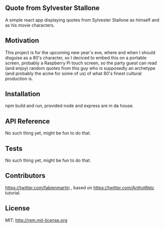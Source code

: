 ## Quote from Sylvester Stallone

A simple react app displaying quotes from Sylvester Stallone as himself and as his movie characters.

## Motivation

This project is for the upcoming new year's eve, where and when I should disguise as a 80's character, so I deciced to embed this on a portable screen, probably a Raspberry Pi touch screen, so the party guest can read (and enjoy) random quotes from this guy who is supposedly an archetype (and probably the acme for some of us) of what 80's finest cultural production is.

## Installation

npm build and run, provided node and express are in da house. 

## API Reference

No such thing yet, might be fun to do that.

## Tests

No such thing yet, might be fun to do that.

## Contributors

https://twitter.com/fabienmartin , based on https://twitter.com/AnthoWelc tutorial.

## License

MIT: http://rem.mit-license.org